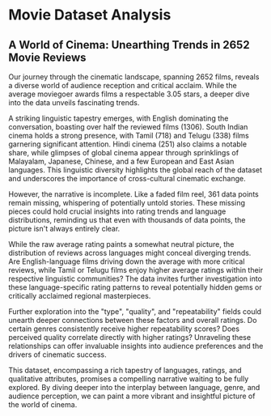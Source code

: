 # Movie Dataset Analysis

## A World of Cinema: Unearthing Trends in 2652 Movie Reviews

Our journey through the cinematic landscape, spanning 2652 films, reveals a diverse world of audience reception and critical acclaim. While the average moviegoer awards films a respectable 3.05 stars, a deeper dive into the data unveils fascinating trends.

A striking linguistic tapestry emerges, with English dominating the conversation, boasting over half the reviewed films (1306). South Indian cinema holds a strong presence, with Tamil (718) and Telugu (338) films garnering significant attention. Hindi cinema (251) also claims a notable share, while glimpses of global cinema appear through sprinklings of Malayalam, Japanese, Chinese, and a few European and East Asian languages. This linguistic diversity highlights the global reach of the dataset and underscores the importance of cross-cultural cinematic exchange.

However, the narrative is incomplete. Like a faded film reel, 361 data points remain missing, whispering of potentially untold stories.  These missing pieces could hold crucial insights into rating trends and language distributions, reminding us that even with thousands of data points, the picture isn't always entirely clear.

While the raw average rating paints a somewhat neutral picture, the distribution of reviews across languages might conceal diverging trends.  Are English-language films driving down the average with more critical reviews, while Tamil or Telugu films enjoy higher average ratings within their respective linguistic communities?  The data invites further investigation into these language-specific rating patterns to reveal potentially hidden gems or critically acclaimed regional masterpieces.  

Further exploration into the "type", "quality", and "repeatability" fields could unearth deeper connections between these factors and overall ratings.  Do certain genres consistently receive higher repeatability scores? Does perceived quality correlate directly with higher ratings?  Unraveling these relationships can offer invaluable insights into audience preferences and the drivers of cinematic success.

This dataset, encompassing a rich tapestry of languages, ratings, and qualitative attributes, promises a compelling narrative waiting to be fully explored.  By diving deeper into the interplay between language, genre, and audience perception, we can paint a more vibrant and insightful picture of the world of cinema.
